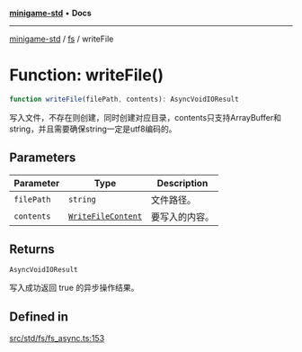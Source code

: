 [**minigame-std**](../../../README.md) • **Docs**

***

[minigame-std](../../../README.md) / [fs](../README.md) / writeFile

# Function: writeFile()

```ts
function writeFile(filePath, contents): AsyncVoidIOResult
```

写入文件，不存在则创建，同时创建对应目录，contents只支持ArrayBuffer和string，并且需要确保string一定是utf8编码的。

## Parameters

| Parameter | Type | Description |
| ------ | ------ | ------ |
| `filePath` | `string` | 文件路径。 |
| `contents` | [`WriteFileContent`](../type-aliases/WriteFileContent.md) | 要写入的内容。 |

## Returns

`AsyncVoidIOResult`

写入成功返回 true 的异步操作结果。

## Defined in

[src/std/fs/fs\_async.ts:153](https://github.com/JiangJie/minigame-std/blob/22787d0fd0cff776ed579de48ccf7523d9e4ce53/src/std/fs/fs_async.ts#L153)
